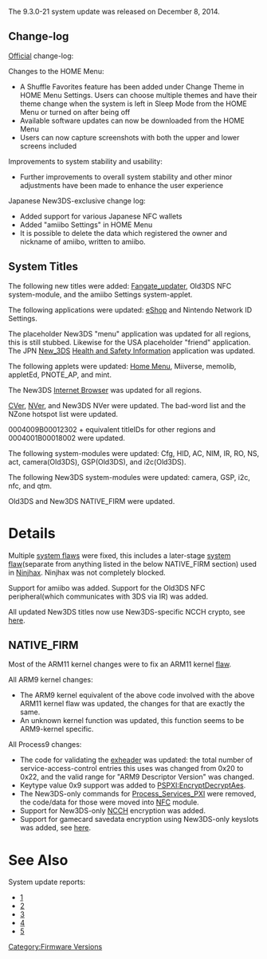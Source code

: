 The 9.3.0-21 system update was released on December 8, 2014.

## Change-log

[Official](http://en-americas-support.nintendo.com/app/answers/detail/a_id/231)
change-log:

Changes to the HOME Menu:

- A Shuffle Favorites feature has been added under Change Theme in HOME
  Menu Settings. Users can choose multiple themes and have their theme
  change when the system is left in Sleep Mode from the HOME Menu or
  turned on after being off
- Available software updates can now be downloaded from the HOME Menu
- Users can now capture screenshots with both the upper and lower
  screens included

Improvements to system stability and usability:

- Further improvements to overall system stability and other minor
  adjustments have been made to enhance the user experience

Japanese New3DS-exclusive change log:

- Added support for various Japanese NFC wallets
- Added "amiibo Settings" in HOME Menu
- It is possible to delete the data which registered the owner and
  nickname of amiibo, written to amiibo.

## System Titles

The following new titles were added:
[Fangate_updater](Fangate_updater "wikilink"), Old3DS NFC system-module,
and the amiibo Settings system-applet.

The following applications were updated: [eShop](eShop "wikilink") and
Nintendo Network ID Settings.

The placeholder New3DS "menu" application was updated for all regions,
this is still stubbed. Likewise for the USA placeholder "friend"
application. The JPN [New_3DS](New_3DS "wikilink") [Health and Safety
Information](Health_and_Safety_Information "wikilink") application was
updated.

The following applets were updated: [Home Menu](Home_Menu "wikilink"),
Miiverse, memolib, appletEd, PNOTE_AP, and mint.

The New3DS [Internet Browser](Internet_Browser "wikilink") was updated
for all regions.

[CVer](CVer "wikilink"), [NVer](NVer "wikilink"), and New3DS NVer were
updated. The bad-word list and the NZone hotspot list were updated.

0004009B00012302 + equivalent titleIDs for other regions and
0004001B00018002 were updated.

The following system-modules were updated: Cfg, HID, AC, NIM, IR, RO,
NS, act, camera(Old3DS), GSP(Old3DS), and i2c(Old3DS).

The following New3DS system-modules were updated: camera, GSP, i2c, nfc,
and qtm.

Old3DS and New3DS NATIVE_FIRM were updated.

# Details

Multiple [system flaws](3DS_System_Flaws "wikilink") were fixed, this
includes a later-stage [system
flaw](3DS_System_Flaws "wikilink")(separate from anything listed in the
below NATIVE_FIRM section) used in [Ninjhax](Ninjhax "wikilink").
Ninjhax was not completely blocked.

Support for amiibo was added. Support for the Old3DS NFC
peripheral(which communicates with 3DS via IR) was added.

All updated New3DS titles now use New3DS-specific NCCH crypto, see
[here](NCCH "wikilink").

## NATIVE_FIRM

Most of the ARM11 kernel changes were to fix an ARM11 kernel
[flaw](3DS_System_Flaws "wikilink").

All ARM9 kernel changes:

- The ARM9 kernel equivalent of the above code involved with the above
  ARM11 kernel flaw was updated, the changes for that are exactly the
  same.
- An unknown kernel function was updated, this function seems to be
  ARM9-kernel specific.

All Process9 changes:

- The code for validating the
  [exheader](NCCH/Extended_Header "wikilink") was updated: the total
  number of service-access-control entries this uses was changed from
  0x20 to 0x22, and the valid range for "ARM9 Descriptor Version" was
  changed.
- Keytype value 0x9 support was added to
  [PSPXI:EncryptDecryptAes](PSPXI:EncryptDecryptAes "wikilink").
- The New3DS-only commands for
  [Process_Services_PXI](Process_Services_PXI "wikilink") were removed,
  the code/data for those were moved into [NFC](NFC_Services "wikilink")
  module.
- Support for New3DS-only [NCCH](NCCH "wikilink") encryption was added.
- Support for gamecard savedata encryption using New3DS-only keyslots
  was added, see [here](NCSD "wikilink").

# See Also

System update reports:

- [1](http://yls8.mtheall.com/ninupdates/reports.php?date=12-08-14_07-05-03&sys=ctr)
- [2](http://yls8.mtheall.com/ninupdates/reports.php?date=12-08-14_07-15-03&sys=ctr)
- [3](http://yls8.mtheall.com/ninupdates/reports.php?date=12-08-14_07-25-04&sys=ctr)
- [4](http://yls8.mtheall.com/ninupdates/reports.php?date=12-08-14_07-35-04&sys=ctr)
- [5](http://yls8.mtheall.com/ninupdates/reports.php?date=12-08-14_07-45-04&sys=ctr)

[Category:Firmware Versions](Category:Firmware_Versions "wikilink")